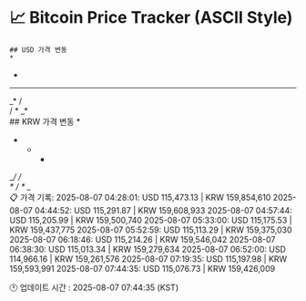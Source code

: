 # 📈 Bitcoin Price Tracker (ASCII Style)
    ## USD 가격 변동 
    *         
          
          
 *        
  *  *  * 
   _*  /  
       / *
      _*  
    ## KRW 가격 변동
    *         
          
          
 *        
     *  * 
  _*/  /  
    *  / *
      _*  
    📋 가격 기록:
    2025-08-07 04:28:01: USD 115,473.13 | KRW 159,854,610
2025-08-07 04:44:52: USD 115,291.87 | KRW 159,608,933
2025-08-07 04:57:44: USD 115,205.99 | KRW 159,500,740
2025-08-07 05:33:00: USD 115,175.53 | KRW 159,437,775
2025-08-07 05:52:59: USD 115,113.29 | KRW 159,375,030
2025-08-07 06:18:46: USD 115,214.26 | KRW 159,546,042
2025-08-07 06:38:30: USD 115,013.34 | KRW 159,279,634
2025-08-07 06:52:00: USD 114,966.16 | KRW 159,261,576
2025-08-07 07:19:35: USD 115,197.98 | KRW 159,593,991
2025-08-07 07:44:35: USD 115,076.73 | KRW 159,426,009
    
🕐 업데이트 시간 : 2025-08-07 07:44:35 (KST)
